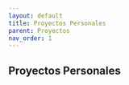 ```yaml
---
layout: default
title: Proyectos Personales
parent: Proyectos
nav_order: 1
---
```


## Proyectos Personales
